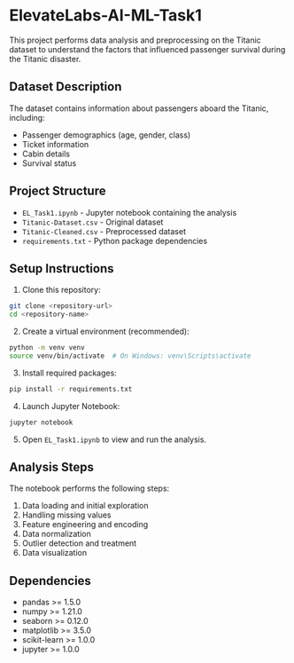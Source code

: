 # ElevateLabs-AI-ML-Task1

This project performs data analysis and preprocessing on the Titanic dataset to understand the factors that influenced passenger survival during the Titanic disaster.

## Dataset Description

The dataset contains information about passengers aboard the Titanic, including:
- Passenger demographics (age, gender, class)
- Ticket information
- Cabin details
- Survival status

## Project Structure

- `EL_Task1.ipynb` - Jupyter notebook containing the analysis
- `Titanic-Dataset.csv` - Original dataset
- `Titanic-Cleaned.csv` - Preprocessed dataset
- `requirements.txt` - Python package dependencies

## Setup Instructions

1. Clone this repository:
```bash
git clone <repository-url>
cd <repository-name>
```

2. Create a virtual environment (recommended):
```bash
python -m venv venv
source venv/bin/activate  # On Windows: venv\Scripts\activate
```

3. Install required packages:
```bash
pip install -r requirements.txt
```

4. Launch Jupyter Notebook:
```bash
jupyter notebook
```

5. Open `EL_Task1.ipynb` to view and run the analysis.

## Analysis Steps

The notebook performs the following steps:
1. Data loading and initial exploration
2. Handling missing values
3. Feature engineering and encoding
4. Data normalization
5. Outlier detection and treatment
6. Data visualization

## Dependencies

- pandas >= 1.5.0
- numpy >= 1.21.0
- seaborn >= 0.12.0
- matplotlib >= 3.5.0
- scikit-learn >= 1.0.0
- jupyter >= 1.0.0
